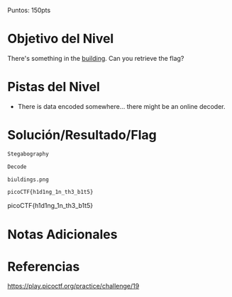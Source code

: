 Puntos: 150pts
# Objetivo del Nivel

There's something in the [building](https://jupiter.challenges.picoctf.org/static/011955b303f293d60c8116e6a4c5c84f/buildings.png). Can you retrieve the flag?

# Pistas del Nivel

- There is data encoded somewhere... there might be an online decoder.
# Solución/Resultado/Flag

```bash
Stegabography

Decode

biuldings.png

picoCTF{h1d1ng_1n_th3_b1t5}
```

picoCTF{h1d1ng_1n_th3_b1t5}
# Notas Adicionales
# Referencias

https://play.picoctf.org/practice/challenge/19